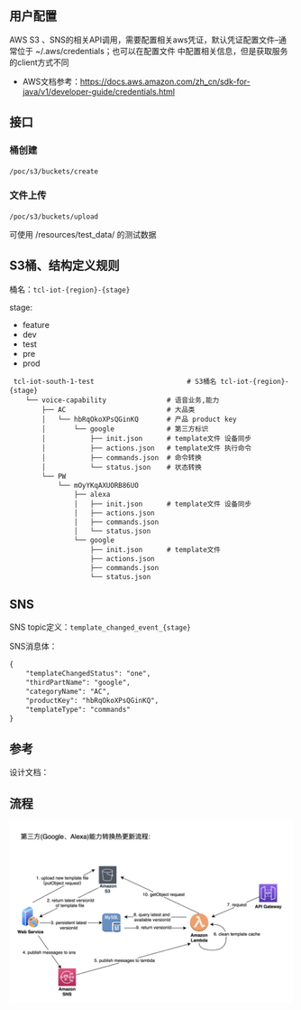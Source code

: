 ## 用户配置 
AWS S3 、SNS的相关API调用，需要配置相关aws凭证，默认凭证配置文件–通常位于 ~/.aws/credentials；也可以在配置文件
中配置相关信息，但是获取服务的client方式不同
- AWS文档参考：https://docs.aws.amazon.com/zh_cn/sdk-for-java/v1/developer-guide/credentials.html


## 接口
### 桶创建
```/poc/s3/buckets/create```

### 文件上传
```/poc/s3/buckets/upload```

可使用 /resources/test_data/ 的测试数据

## S3桶、结构定义规则
桶名：```tcl-iot-{region}-{stage}```

stage: 
- feature 
- dev 
- test 
- pre 
- prod

```$xslt
 tcl-iot-south-1-test                       # S3桶名 tcl-iot-{region}-{stage}
    └── voice-capability               # 语音业务,能力
        ├── AC                         # 大品类
        │   └── hbRqOkoXPsQGinKQ       # 产品 product key
        │       └── google             # 第三方标识
        │           ├── init.json      # template文件 设备同步 
        │           ├── actions.json   # template文件 执行命令
        │           ├── commands.json  # 命令转换
        │           └── status.json    # 状态转换
        └── PW
            └── mOyYKqAXUORB86UO
                ├── alexa
                │   ├── init.json      # template文件 设备同步
                │   ├── actions.json
                │   ├── commands.json
                │   └── status.json
                └── google
                    ├── init.json      # template文件
                    ├── actions.json
                    ├── commands.json
                    └── status.json
```



## SNS 
SNS topic定义：```template_changed_event_{stage}```

SNS消息体：
```$xslt
{
    "templateChangedStatus": "one",
    "thirdPartName": "google",
    "categoryName": "AC",
    "productKey": "hbRqOkoXPsQGinKQ",
    "templateType": "commands"
}
```


## 参考
设计文档：

## 流程
![image](https://github.com/Yven-Y/template-poc/blob/master/doc/template-manager.png)